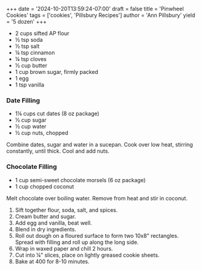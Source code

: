 +++
date = '2024-10-20T13:59:24-07:00'
draft = false
title = 'Pinwheel Cookies'
tags = ['cookies', 'Pillsbury Recipes']
author = 'Ann Pillsbury'
yield = '5 dozen'
+++

* 2 cups sifted AP flour
* ½ tsp soda
* ½ tsp salt
* ¼ tsp cinnamon
* ¼ tsp cloves
* ½ cup butter
* 1 cup brown sugar, firmly packed
* 1 egg
* 1 tsp vanilla

### Date Filling
* 1¼ cups cut dates (8 oz package)
* ½ cup sugar
* ½ cup water
* ½ cup nuts, chopped

Combine dates, sugar and water in a sucepan. Cook over low heat, stirring constantly, until thick. 
Cool and add nuts.

### Chocolate Filling
* 1 cup semi-sweet chocolate morsels (6 oz package)
* 1 cup chopped coconut

Melt chocolate over boiling water. Remove from heat and stir in coconut.

1. Sift together flour, soda, salt, and spices.
2. Cream butter and sugar.
3. Add egg and vanilla, beat well.
4. Blend in dry ingredients.
5. Roll out dough on a floured surface to form two 10x8" rectangles. Spread with filling and roll up along the long side. 
6. Wrap in waxed paper and chill 2 hours. 
7. Cut into ¼" slices, place on lightly greased cookie sheets.
8. Bake at 400 for 8-10 minutes.